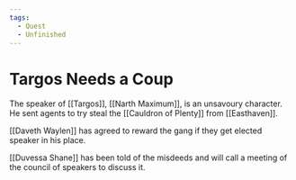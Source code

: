 ```yaml
---
tags:
  - Quest
  - Unfinished
---
```

# Targos Needs a Coup 

The speaker of [[Targos]], [[Narth Maximum]], is an unsavoury character. He sent agents to try steal the [[Cauldron of Plenty]] from [[Easthaven]].

[[Daveth Waylen]] has agreed to reward the gang if they get elected speaker in his place.

[[Duvessa Shane]] has been told of the misdeeds and will call a meeting of the council of speakers to discuss it.